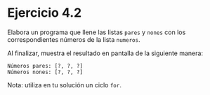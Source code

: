 # Ejercicio 4.2

Elabora un programa que llene las listas `pares` y `nones` con los correspondientes
números de la lista `numeros`.

Al finalizar, muestra el resultado en pantalla de la siguiente manera:

```
Números pares: [?, ?, ?]
Números nones: [?, ?, ?]
```

Nota: utiliza en tu solución un ciclo `for`.
